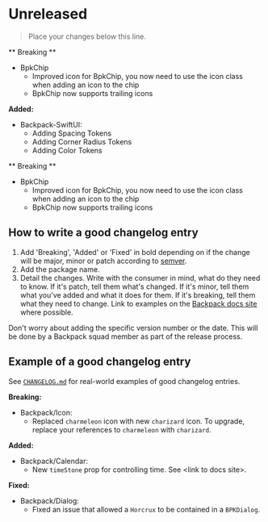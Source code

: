 # Unreleased
> Place your changes below this line.

** Breaking **

- BpkChip
  - Improved icon for BpkChip, you now need to use the icon class when adding an icon to the chip
  - BpkChip now supports trailing icons

**Added:**

- Backpack-SwiftUI:
  - Adding Spacing Tokens
  - Adding Corner Radius Tokens
  - Adding Color Tokens

** Breaking **
- BpkChip
  - Improved icon for BpkChip, you now need to use the icon class when adding an icon to the chip
  - BpkChip now supports trailing icons

## How to write a good changelog entry

1. Add 'Breaking', 'Added' or 'Fixed' in bold depending on if the change will be major, minor or patch according to [semver](semver.org).
2. Add the package name.
3. Detail the changes. Write with the consumer in mind, what do they need to know. If it's patch, tell them what's changed. If it's minor, tell them what you've added and what it does for them. If it's breaking, tell them what they need to change. Link to examples on the [Backpack docs site](backpack.github.io) where possible.

Don't worry about adding the specific version number or the date. This will be done by a Backpack squad member as part of the release process.

## Example of a good changelog entry

See [`CHANGELOG.md`](CHANGELOG.md) for real-world examples of good changelog entries.

**Breaking:**

- Backpack/Icon:
  - Replaced `charmeleon` icon with new `charizard` icon. To upgrade, replace your references to `charmeleon` with `charizard`.

**Added:**

- Backpack/Calendar:
  - New `timeStone` prop for controlling time. See &lt;link to docs site&gt;.

**Fixed:**

- Backpack/Dialog:
  - Fixed an issue that allowed a `Horcrux` to be contained in a `BPKDialog`.
